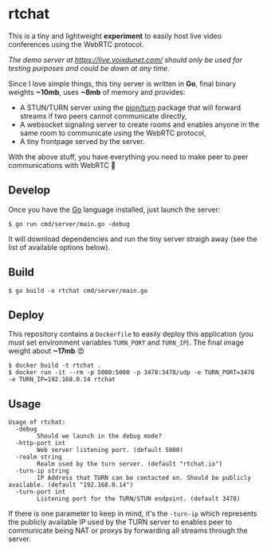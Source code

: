rtchat
===

This is a tiny and lightweight **experiment** to easily host live video conferences using the WebRTC protocol.

*The demo server at https://live.voixdunet.com/ should only be used for testing purposes and could be down at any time.*

Since I love simple things, this tiny server is written in **Go**, final binary weights **~10mb**, uses **~8mb** of memory and provides:

- A STUN/TURN server using the [pion/turn](https://github.com/pion/turn) package that will forward streams if two peers cannot communicate directly,
- A websocket signaling server to create rooms and enables anyone in the same room to communicate using the WebRTC protocol,
- A tiny frontpage served by the server.

With the above stuff, you have everything you need to make peer to peer communications with WebRTC 💪

## Develop

Once you have the [Go](https://golang.org/dl/) language installed, just launch the server:

```console
$ go run cmd/server/main.go -debug
```

It will download dependencies and run the tiny server straigh away (see the list of available options below).

## Build

```console
$ go build -o rtchat cmd/server/main.go
```

## Deploy

This repository contains a `Dockerfile` to easily deploy this application (you must set environment variables `TURN_PORT` and `TURN_IP`). The final image weight about **~17mb** 😍

```console
$ docker build -t rtchat .
$ docker run -it --rm -p 5000:5000 -p 3478:3478/udp -e TURN_PORT=3478 -e TURN_IP=192.168.0.14 rtchat
```

## Usage

```console
Usage of rtchat:
  -debug
        Should we launch in the debug mode?
  -http-port int
        Web server listening port. (default 5000)
  -realm string
        Realm used by the turn server. (default "rtchat.io")
  -turn-ip string
        IP Address that TURN can be contacted on. Should be publicly available. (default "192.168.0.14")
  -turn-port int
        Listening port for the TURN/STUN endpoint. (default 3478)
```

If there is one parameter to keep in mind, it's the `-turn-ip` which represents the publicly available IP used by the TURN server to enables peer to communicate being NAT or proxys by forwarding all streams through the server.